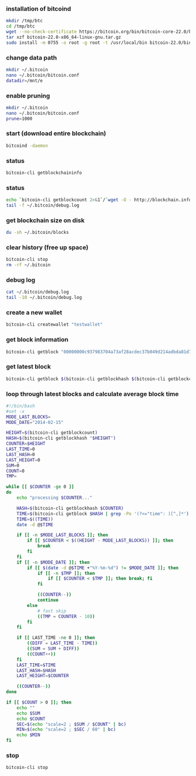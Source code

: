 ### installation of bitcoind
```sh
mkdir /tmp/btc
cd /tmp/btc
wget --no-check-certificate https://bitcoin.org/bin/bitcoin-core-22.0/bitcoin-22.0-x86_64-linux-gnu.tar.gz
tar xzf bitcoin-22.0-x86_64-linux-gnu.tar.gz
sudo install -m 0755 -o root -g root -t /usr/local/bin bitcoin-22.0/bin/*
```

### change data path
```sh
mkdir ~/.bitcoin
nano ~/.bitcoin/bitcoin.conf
datadir=/mnt/e
```

### enable pruning
```sh
mkdir ~/.bitcoin
nano ~/.bitcoin/bitcoin.conf
prune=1000
```

### start (download entire blockchain)
```sh
bitcoind -daemon
```

### status
```sh
bitcoin-cli getblockchaininfo
```

### status
```sh
echo `bitcoin-cli getblockcount 2>&1`/`wget -O - http://blockchain.info/q/getblockcount 2>/dev/null`
tail -f ~/.bitcoin/debug.log
```

### get blockchain size on disk
```sh
du -sh ~/.bitcoin/blocks
```

### clear history (free up space)
```sh
bitcoin-cli stop
rm -rf ~/.bitcoin
```

### debug log
```sh
cat ~/.bitcoin/debug.log
tail -10 ~/.bitcoin/debug.log
```

### create a new wallet
```sh
bitcoin-cli createwallet "testwallet"
```

### get block information
```sh
bitcoin-cli getblock "00000000c937983704a73af28acdec37b049d214adbda81d7e2a3dd146f6ed09"
```

### get latest block
```sh
bitcoin-cli getblock $(bitcoin-cli getblockhash $(bitcoin-cli getblockcount))
```

### loop through latest blocks and calculate average block time
```sh
#!/bin/bash
#set -x
MODE_LAST_BLOCKS=
MODE_DATE="2014-02-15"

HEIGHT=$(bitcoin-cli getblockcount)
HASH=$(bitcoin-cli getblockhash "$HEIGHT")
COUNTER=$HEIGHT
LAST_TIME=0
LAST_HASH=0
LAST_HEIGHT=0
SUM=0
COUNT=0
TMP=

while [[ $COUNTER -ge 0 ]]
do
    echo "processing $COUNTER..."

    HASH=$(bitcoin-cli getblockhash $COUNTER)
    TIME=$(bitcoin-cli getblock $HASH | grep -Po '(?<="time": )[^,]*')
    TIME=$((TIME))
    date -d @$TIME

    if [[ -n $MODE_LAST_BLOCKS ]]; then
        if [[ $COUNTER < $((HEIGHT - MODE_LAST_BLOCKS)) ]]; then
            break
        fi
    fi
    if [[ -n $MODE_DATE ]]; then
        if [[ $(date -d @$TIME +"%Y-%m-%d") != $MODE_DATE ]]; then
            if [[ -n $TMP ]]; then
                if [[ $COUNTER < $TMP ]]; then break; fi
            fi

            ((COUNTER--))
            continue
        else
            # fast skip
            ((TMP = COUNTER - 10))
        fi
    fi

    if [[ LAST_TIME -ne 0 ]]; then
        ((DIFF = LAST_TIME - TIME))
        ((SUM = SUM + DIFF))
        ((COUNT++))
    fi
    LAST_TIME=$TIME
    LAST_HASH=$HASH
    LAST_HEIGHT=$COUNTER

	((COUNTER--))
done

if [[ $COUNT > 0 ]]; then
    echo ""
    echo $SUM
    echo $COUNT
    SEC=$(echo "scale=2 ; $SUM / $COUNT" | bc)
    MIN=$(echo "scale=2 ; $SEC / 60" | bc)
    echo $MIN
fi
```

### stop
```sh
bitcoin-cli stop
```
